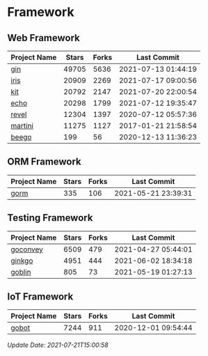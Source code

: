 # Framework

## Web Framework
| Project Name | Stars | Forks | Last Commit |
| ------------ | ----- | ----- | ----------- |
| [gin](https://github.com/gin-gonic/gin) | 49705 | 5636 | 2021-07-13 01:44:19 |
| [iris](https://github.com/kataras/iris) | 20909 | 2269 | 2021-07-17 09:00:56 |
| [kit](https://github.com/go-kit/kit) | 20792 | 2147 | 2021-07-20 22:00:54 |
| [echo](https://github.com/labstack/echo) | 20298 | 1799 | 2021-07-12 19:35:47 |
| [revel](https://github.com/revel/revel) | 12304 | 1397 | 2020-07-12 05:57:36 |
| [martini](https://github.com/go-martini/martini) | 11275 | 1127 | 2017-01-21 21:58:54 |
| [beego](https://github.com/astaxie/beego) | 199 | 56 | 2020-12-13 11:36:23 |

## ORM Framework
| Project Name | Stars | Forks | Last Commit |
| ------------ | ----- | ----- | ----------- |
| [gorm](https://github.com/jinzhu/gorm) | 335 | 106 | 2021-05-21 23:39:31 |

## Testing Framework
| Project Name | Stars | Forks | Last Commit |
| ------------ | ----- | ----- | ----------- |
| [goconvey](https://github.com/smartystreets/goconvey) | 6509 | 479 | 2021-04-27 05:44:01 |
| [ginkgo](https://github.com/onsi/ginkgo) | 4951 | 444 | 2021-06-02 18:34:18 |
| [goblin](https://github.com/franela/goblin) | 805 | 73 | 2021-05-19 01:27:13 |

## IoT Framework
| Project Name | Stars | Forks | Last Commit |
| ------------ | ----- | ----- | ----------- |
| [gobot](https://github.com/hybridgroup/gobot) | 7244 | 911 | 2020-12-01 09:54:44 |

*Update Date: 2021-07-21T15:00:58*